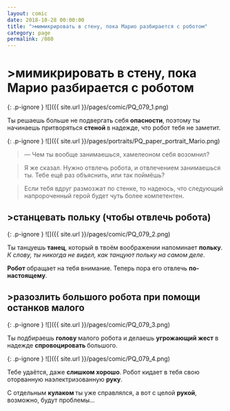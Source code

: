 ```yaml
---
layout: comic
date: 2018-10-28 00:00:00
title: ">мимикрировать в стену, пока Марио разбирается с роботом"
category: page
permalink: /080
---
```


# >мимикрировать в стену, пока Марио разбирается с роботом

{: .p-ignore }
![]({{ site.url }}/pages/comic/PQ_079_1.png)

Ты решаешь больше не подвергать себя <strong>опасности</strong>, поэтому ты начинаешь притворяться <strong>стеной </strong>в надежде, что робот тебя не заметит.

{: .p-ignore }
![]({{ site.url }}/pages/portraits/PQ_paper_portrait_Mario.png)

<blockquote>— Чем ты вообще занимаешься, хамелеоном себя возомнил?</blockquote>

<blockquote>Я же сказал. Нужно отвлечь робота, и отвлечением занимаешься ты. Тебе ещё раз объяснить, или так поймёшь?</blockquote>

<blockquote>Если тебя вдруг размозжат по стенке, то надеюсь, что следующий напророченный герой будет чуть более компетентен.</blockquote>

## >станцевать польку (чтобы отвлечь робота)

{: .p-ignore }
![]({{ site.url }}/pages/comic/PQ_079_2.png)

Ты танцуешь <strong>танец</strong>, который в твоём воображении напоминает <strong>польку</strong>. <em>К слову, ты никогда не видел, как танцуют польку на самом деле</em>.

<strong>Робот </strong>обращает на тебя внимание. Теперь пора его отвлечь <strong>по-настоящему</strong>.

## >разозлить большого робота при помощи останков малого

{: .p-ignore }
![]({{ site.url }}/pages/comic/PQ_079_3.png)

Ты подбираешь <strong>голову </strong>малого робота и делаешь <strong>угрожающий жест</strong> в надежде <strong>спровоцировать </strong>большого.

{: .p-ignore }
![]({{ site.url }}/pages/comic/PQ_079_4.png)

Тебе удаётся, даже <strong>слишком хорошо</strong>. Робот кидает в тебя свою оторванную наэлектризованную <strong>руку</strong>.

С отдельным <strong>кулаком </strong>ты уже справлялся, а вот с целой <strong>рукой</strong>, возможно, будут проблемы…
